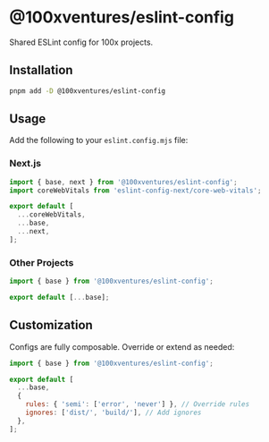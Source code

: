 # @100xventures/eslint-config

Shared ESLint config for 100x projects.

## Installation

```bash
pnpm add -D @100xventures/eslint-config
```

## Usage

Add the following to your `eslint.config.mjs` file:

### Next.js

```javascript
import { base, next } from '@100xventures/eslint-config';
import coreWebVitals from 'eslint-config-next/core-web-vitals';

export default [
  ...coreWebVitals,
  ...base,
  ...next,
];
```

### Other Projects

```javascript
import { base } from '@100xventures/eslint-config';

export default [...base];
```

## Customization

Configs are fully composable. Override or extend as needed:

```javascript
import { base } from '@100xventures/eslint-config';

export default [
  ...base,
  {
    rules: { 'semi': ['error', 'never'] }, // Override rules
    ignores: ['dist/', 'build/'], // Add ignores
  },
];
```
